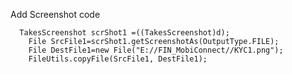 Add Screenshot code 

	  TakesScreenshot scrShot1 =((TakesScreenshot)d);
		File SrcFile1=scrShot1.getScreenshotAs(OutputType.FILE);
		File DestFile1=new File("E://FIN_MobiConnect//KYC1.png");
		FileUtils.copyFile(SrcFile1, DestFile1);
